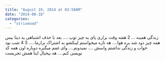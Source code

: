 ```yaml
---
title: "August 19, 2014 at 03:58AM"
date: "2014-08-18"
categories: 
  - "strixmood"
---
```


زندگی همینه ... 2 هفته وقت بزاری پای یه چیز توپ .... بعد با حذف اشتباهی یه دیتا بیس همه چیز دود شه بره هوا.... هه تازه میخواستم لینکشو به اشتراک بزارما..... 3 4 شب بود خواب و زندگی نداشتم واسش .... نمیدونم.... وای غمم میگیره دوباره اون همه کد نویسی کنم.... هه بیخیال اینا همش تجربست
